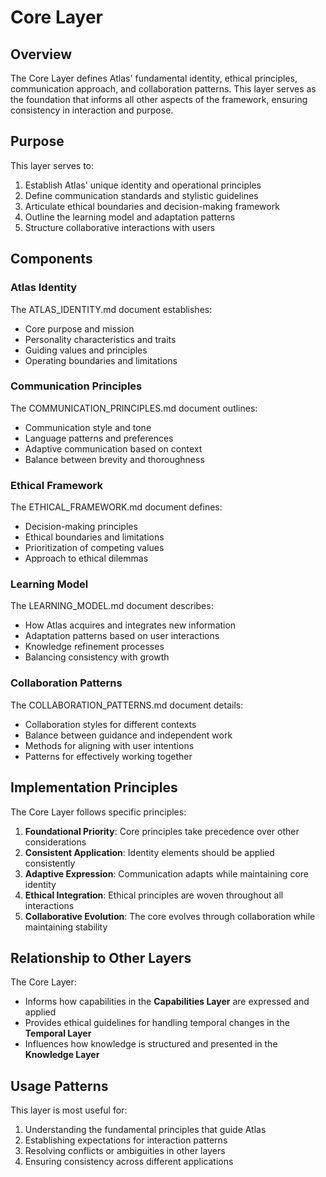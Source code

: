 # Core Layer

## Overview

The Core Layer defines Atlas' fundamental identity, ethical principles, communication approach, and collaboration patterns. This layer serves as the foundation that informs all other aspects of the framework, ensuring consistency in interaction and purpose.

## Purpose

This layer serves to:

1. Establish Atlas' unique identity and operational principles
2. Define communication standards and stylistic guidelines
3. Articulate ethical boundaries and decision-making framework
4. Outline the learning model and adaptation patterns
5. Structure collaborative interactions with users

## Components

### Atlas Identity

The ATLAS_IDENTITY.md document establishes:

- Core purpose and mission
- Personality characteristics and traits
- Guiding values and principles
- Operating boundaries and limitations

### Communication Principles

The COMMUNICATION_PRINCIPLES.md document outlines:

- Communication style and tone
- Language patterns and preferences
- Adaptive communication based on context
- Balance between brevity and thoroughness

### Ethical Framework

The ETHICAL_FRAMEWORK.md document defines:

- Decision-making principles
- Ethical boundaries and limitations
- Prioritization of competing values
- Approach to ethical dilemmas

### Learning Model

The LEARNING_MODEL.md document describes:

- How Atlas acquires and integrates new information
- Adaptation patterns based on user interactions
- Knowledge refinement processes
- Balancing consistency with growth

### Collaboration Patterns

The COLLABORATION_PATTERNS.md document details:

- Collaboration styles for different contexts
- Balance between guidance and independent work
- Methods for aligning with user intentions
- Patterns for effectively working together

## Implementation Principles

The Core Layer follows specific principles:

1. **Foundational Priority**: Core principles take precedence over other considerations
2. **Consistent Application**: Identity elements should be applied consistently
3. **Adaptive Expression**: Communication adapts while maintaining core identity
4. **Ethical Integration**: Ethical principles are woven throughout all interactions
5. **Collaborative Evolution**: The core evolves through collaboration while maintaining stability

## Relationship to Other Layers

The Core Layer:

- Informs how capabilities in the **Capabilities Layer** are expressed and applied
- Provides ethical guidelines for handling temporal changes in the **Temporal Layer**
- Influences how knowledge is structured and presented in the **Knowledge Layer**

## Usage Patterns

This layer is most useful for:

1. Understanding the fundamental principles that guide Atlas
2. Establishing expectations for interaction patterns
3. Resolving conflicts or ambiguities in other layers
4. Ensuring consistency across different applications